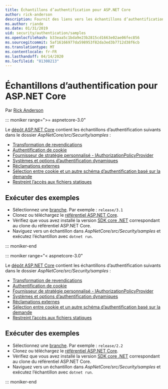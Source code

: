 ```yaml
---
title: Échantillons d’authentification pour ASP.NET Core
author: rick-anderson
description: Fournit des liens vers les échantillons d’authentification dans le référentiel ASP.NET Core.
ms.author: riande
ms.date: 01/31/2019
uid: security/authentication/samples
ms.openlocfilehash: b33eaa5c1bda9e23b2815cd1663e02ae06fec856
ms.sourcegitcommit: 5af16166977da598953f82da3ed3b7712d38f6cb
ms.translationtype: MT
ms.contentlocale: fr-FR
ms.lasthandoff: 04/14/2020
ms.locfileid: "81308213"
---
```

# <a name="authentication-samples-for-aspnet-core"></a>Échantillons d’authentification pour ASP.NET Core

Par [Rick Anderson](https://twitter.com/RickAndMSFT)

::: moniker range=">= aspnetcore-3.0"

Le [dépôt ASP.NET Core](https://github.com/dotnet/AspNetCore) contient les échantillons d’authentification suivants dans le dossier *AspNetCore/src/Security/samples* :

* [Transformation de revendications](https://github.com/dotnet/AspNetCore/tree/release/3.1/src/Security/samples/ClaimsTransformation)
* [Authentification de cookie](https://github.com/dotnet/AspNetCore/tree/release/3.1/src/Security/samples/Cookies)
* [Fournisseur de stratégie personnalisé - IAuthorizationPolicyProvider](https://github.com/dotnet/AspNetCore/tree/release/3.1/src/Security/samples/CustomPolicyProvider)
* [Systèmes et options d’authentification dynamiques](https://github.com/dotnet/AspNetCore/tree/release/3.1/src/Security/samples/DynamicSchemes)
* [Réclamations externes](https://github.com/dotnet/AspNetCore/tree/release/3.1/src/Security/samples/Identity.ExternalClaims)
* [Sélection entre cookie et un autre schéma d’authentification basé sur la demande](https://github.com/dotnet/AspNetCore/tree/release/3.1/src/Security/samples/PathSchemeSelection)
* [Restreint l’accès aux fichiers statiques](https://github.com/dotnet/AspNetCore/tree/release/3.1/src/Security/samples/StaticFilesAuth)

## <a name="run-the-samples"></a>Exécuter des exemples

* Sélectionnez une [branche](https://github.com/dotnet/AspNetCore). Par exemple : `release/3.1`
* Clonez ou téléchargez le [référentiel ASP.NET Core](https://github.com/dotnet/AspNetCore).
* Vérifiez que vous avez installé la version [SDK core .NET](https://dotnet.microsoft.com/download/dotnet-core) correspondant au clone du référentiel ASP.NET Core.
* Naviguez vers un échantillon dans *AspNetCore/src/Security/samples* et exécutez l’échantillon avec `dotnet run`.

::: moniker-end

::: moniker range="< aspnetcore-3.0"

Le [dépôt ASP.NET Core](https://github.com/dotnet/AspNetCore) contient les échantillons d’authentification suivants dans le dossier *AspNetCore/src/Security/samples* :

* [Transformation de revendications](https://github.com/dotnet/AspNetCore/tree/release/2.2/src/Security/samples/ClaimsTransformation)
* [Authentification de cookie](https://github.com/dotnet/AspNetCore/tree/release/2.2/src/Security/samples/Cookies)
* [Fournisseur de stratégie personnalisé - IAuthorizationPolicyProvider](https://github.com/dotnet/AspNetCore/tree/release/2.2/src/Security/samples/CustomPolicyProvider)
* [Systèmes et options d’authentification dynamiques](https://github.com/dotnet/AspNetCore/tree/release/2.2/src/Security/samples/DynamicSchemes)
* [Réclamations externes](https://github.com/dotnet/AspNetCore/tree/release/2.2/src/Security/samples/Identity.ExternalClaims)
* [Sélection entre cookie et un autre schéma d’authentification basé sur la demande](https://github.com/dotnet/AspNetCore/tree/release/2.2/src/Security/samples/PathSchemeSelection)
* [Restreint l’accès aux fichiers statiques](https://github.com/dotnet/AspNetCore/tree/release/2.2/src/Security/samples/StaticFilesAuth)

## <a name="run-the-samples"></a>Exécuter des exemples

* Sélectionnez une [branche](https://github.com/dotnet/AspNetCore). Par exemple : `release/2.2`
* Clonez ou téléchargez le [référentiel ASP.NET Core](https://github.com/dotnet/AspNetCore).
* Vérifiez que vous avez installé la version [SDK core .NET](https://dotnet.microsoft.com/download/dotnet-core) correspondant au clone du référentiel ASP.NET Core.
* Naviguez vers un échantillon dans *AspNetCore/src/Security/samples* et exécutez l’échantillon avec `dotnet run`.

::: moniker-end
